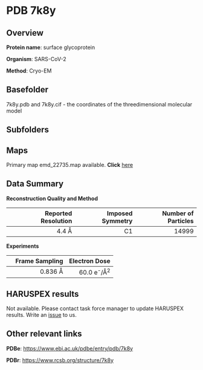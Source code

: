 # PDB 7k8y

## Overview

**Protein name**: surface glycoprotein

**Organism**: SARS-CoV-2

**Method**: Cryo-EM



## Basefolder

7k8y.pdb and 7k8y.cif - the coordinates of the threedimensional molecular model

## Subfolders









## Maps

Primary map emd_22735.map available. **Click** [here](http://ftp.wwpdb.org/pub/emdb/structures/EMD-22735/map/) 

## Data Summary
**Reconstruction Quality and Method**

|   | Reported Resolution | Imposed Symmetry | Number of Particles |
|---|-------------:|----------------:|--------------:|
|   |4.4 Å|C1|14999|

**Experiments**

|   | Frame Sampling | Electron Dose |
|---|-------------:|----------------:|
|   |0.836 Å|60.0 e<sup>-</sup>/Å<sup>2</sup>|

## HARUSPEX results

Not available. Please contact task force manager to update HARUSPEX results. Write an [issue](https://github.com/thorn-lab/coronavirus_structural_task_force/issues) to us.

## Other relevant links 
**PDBe**:  https://www.ebi.ac.uk/pdbe/entry/pdb/7k8y
 
**PDBr**: https://www.rcsb.org/structure/7k8y 
